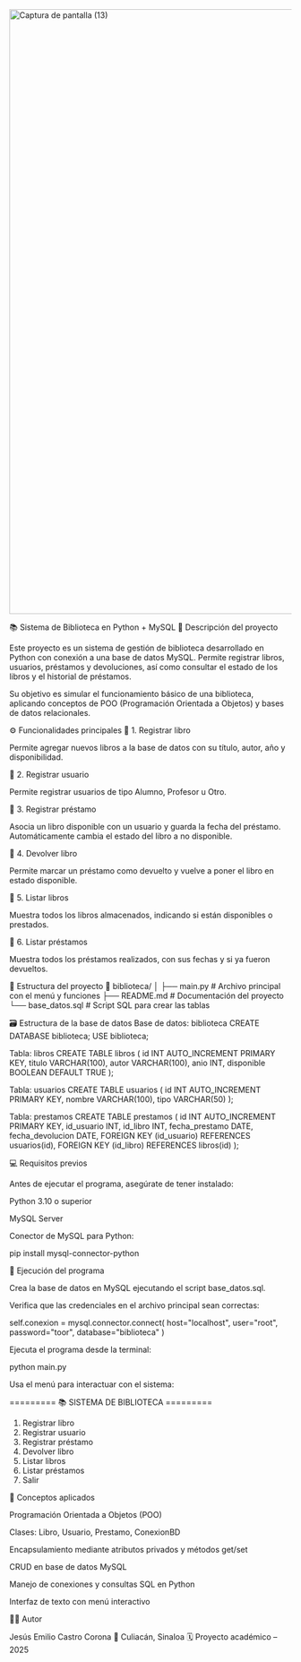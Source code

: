 <img width="1920" height="1080" alt="Captura de pantalla (13)" src="https://github.com/user-attachments/assets/df45d3fc-73e8-4193-8b9b-cd346f17022d" />

📚 Sistema de Biblioteca en Python + MySQL
🧾 Descripción del proyecto

Este proyecto es un sistema de gestión de biblioteca desarrollado en Python con conexión a una base de datos MySQL.
Permite registrar libros, usuarios, préstamos y devoluciones, así como consultar el estado de los libros y el historial de préstamos.

Su objetivo es simular el funcionamiento básico de una biblioteca, aplicando conceptos de POO (Programación Orientada a Objetos) y bases de datos relacionales.

⚙️ Funcionalidades principales
🔹 1. Registrar libro

Permite agregar nuevos libros a la base de datos con su título, autor, año y disponibilidad.

🔹 2. Registrar usuario

Permite registrar usuarios de tipo Alumno, Profesor u Otro.

🔹 3. Registrar préstamo

Asocia un libro disponible con un usuario y guarda la fecha del préstamo.
Automáticamente cambia el estado del libro a no disponible.

🔹 4. Devolver libro

Permite marcar un préstamo como devuelto y vuelve a poner el libro en estado disponible.

🔹 5. Listar libros

Muestra todos los libros almacenados, indicando si están disponibles o prestados.

🔹 6. Listar préstamos

Muestra todos los préstamos realizados, con sus fechas y si ya fueron devueltos.

🧩 Estructura del proyecto
📁 biblioteca/
│
├── main.py                # Archivo principal con el menú y funciones
├── README.md              # Documentación del proyecto
└── base_datos.sql         # Script SQL para crear las tablas

🗃️ Estructura de la base de datos
Base de datos: biblioteca
CREATE DATABASE biblioteca;
USE biblioteca;

Tabla: libros
CREATE TABLE libros (
  id INT AUTO_INCREMENT PRIMARY KEY,
  titulo VARCHAR(100),
  autor VARCHAR(100),
  anio INT,
  disponible BOOLEAN DEFAULT TRUE
);

Tabla: usuarios
CREATE TABLE usuarios (
  id INT AUTO_INCREMENT PRIMARY KEY,
  nombre VARCHAR(100),
  tipo VARCHAR(50)
);

Tabla: prestamos
CREATE TABLE prestamos (
  id INT AUTO_INCREMENT PRIMARY KEY,
  id_usuario INT,
  id_libro INT,
  fecha_prestamo DATE,
  fecha_devolucion DATE,
  FOREIGN KEY (id_usuario) REFERENCES usuarios(id),
  FOREIGN KEY (id_libro) REFERENCES libros(id)
);

💻 Requisitos previos

Antes de ejecutar el programa, asegúrate de tener instalado:

Python 3.10 o superior

MySQL Server

Conector de MySQL para Python:

pip install mysql-connector-python

🚀 Ejecución del programa

Crea la base de datos en MySQL ejecutando el script base_datos.sql.

Verifica que las credenciales en el archivo principal sean correctas:

self.conexion = mysql.connector.connect(
    host="localhost",
    user="root",
    password="toor",
    database="biblioteca"
)


Ejecuta el programa desde la terminal:

python main.py


Usa el menú para interactuar con el sistema:

========= 📚 SISTEMA DE BIBLIOTECA =========
1. Registrar libro
2. Registrar usuario
3. Registrar préstamo
4. Devolver libro
5. Listar libros
6. Listar préstamos
0. Salir

🧠 Conceptos aplicados

Programación Orientada a Objetos (POO)

Clases: Libro, Usuario, Prestamo, ConexionBD

Encapsulamiento mediante atributos privados y métodos get/set

CRUD en base de datos MySQL

Manejo de conexiones y consultas SQL en Python

Interfaz de texto con menú interactivo

👨‍💻 Autor

Jesús Emilio Castro Corona
📍 Culiacán, Sinaloa
🗓️ Proyecto académico – 2025

